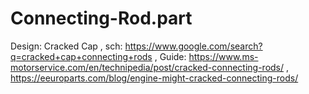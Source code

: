 # Connecting-Rod.part
Design: Cracked Cap , sch: https://www.google.com/search?q=cracked+cap+connecting+rods , Guide: https://www.ms-motorservice.com/en/technipedia/post/cracked-connecting-rods/ , https://eeuroparts.com/blog/engine-might-cracked-connecting-rods/
